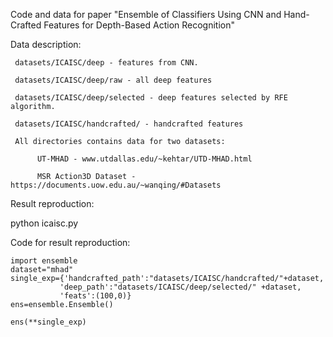 Code and data for paper "Ensemble of Classifiers Using CNN and 
Hand-Crafted Features for Depth-Based Action Recognition"

Data description:

     datasets/ICAISC/deep - features from CNN.

     datasets/ICAISC/deep/raw - all deep features

     datasets/ICAISC/deep/selected - deep features selected by RFE algorithm.

     datasets/ICAISC/handcrafted/ - handcrafted features

     All directories contains data for two datasets:

          UT-MHAD - www.utdallas.edu/~kehtar/UTD-MHAD.html

          MSR Action3D Dataset - https://documents.uow.edu.au/~wanqing/#Datasets

Result reproduction:

python icaisc.py

Code for result reproduction:
```
import ensemble
dataset="mhad"
single_exp={'handcrafted_path':"datasets/ICAISC/handcrafted/"+dataset,
           'deep_path':"datasets/ICAISC/deep/selected/" +dataset,
           'feats':(100,0)}
ens=ensemble.Ensemble()

ens(**single_exp)
```